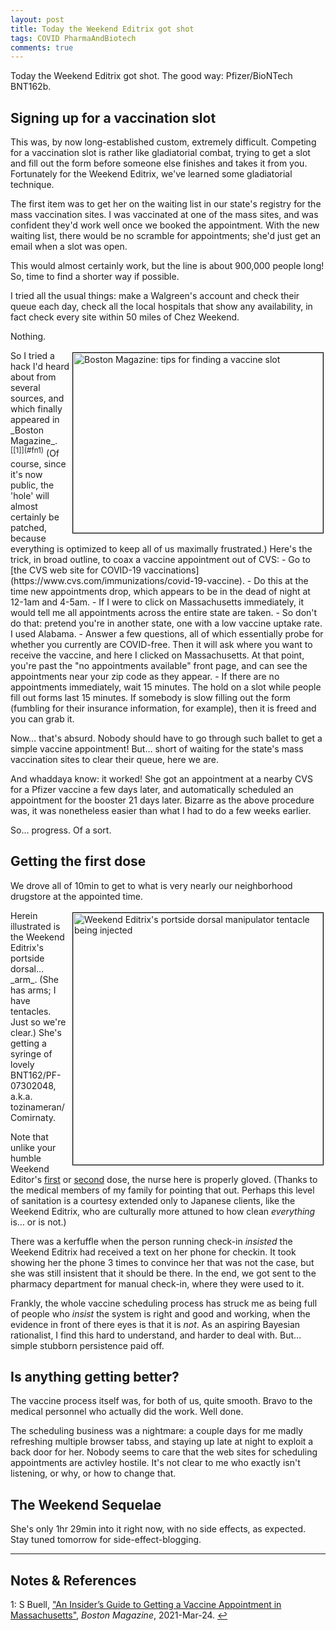 ```yaml
---
layout: post
title: Today the Weekend Editrix got shot
tags: COVID PharmaAndBiotech 
comments: true
---
```


Today the Weekend Editrix got shot.  The good way: Pfizer/BioNTech BNT162b.  

## Signing up for a vaccination slot  

This was, by now long-established custom, extremely difficult.  Competing for a
vaccination slot is rather like gladiatorial combat, trying to get a slot and fill out the
form before someone else finishes and takes it from you.  Fortunately for the Weekend
Editrix, we've learned some gladiatorial technique.  

The first item was to get her on the waiting list in our state's registry for the mass
vaccination sites.  I was vaccinated at one of the mass sites, and was confident they'd
work well once we booked the appointment.  With the new waiting list, there would be no
scramble for appointments; she'd just get an email when a slot was open.  

This would almost certainly work, but the line is about 900,000 people long!  So, time to
find a shorter way if possible.  

I tried all the usual things: make a Walgreen's account and check their queue each day,
check all the local hospitals that show any availability, in fact check every site within
50 miles of Chez Weekend.  

Nothing.  

<img src="{{ site.baseurl }}/images/2021-03-31-weekend-editrix-got-shot-boston-magazine.jpg" width="400" height="288" alt="Boston Magazine: tips for finding a vaccine slot" title="Boston Magazine: tips for finding a vaccine slot" style="float: right; margin: 3px 3px 3px 3px; border: 1px solid #000000;"/>
So I tried a hack I'd heard about from several sources, and which finally appeared in
_Boston Magazine_. <sup id="fn1a">[[1]](#fn1)</sup>  (Of course, since it's now public,
the 'hole' will almost certainly be patched, because everything is optimized to keep all
of us maximally frustrated.)  Here's the trick, in broad outline, to coax a vaccine 
appointment out of CVS:  
- Go to [the CVS web site for COVID-19 vaccinations](https://www.cvs.com/immunizations/covid-19-vaccine).  
- Do this at the time new appointments drop, which appears to be in the dead of night at 12-1am and 4-5am.  
- If I were to click on Massachusetts immediately, it would tell me all appointments across the entire state are taken.  
- So don't do that: pretend you're in another state, one with a low vaccine uptake rate.  I used Alabama.  
- Answer a few questions, all of which essentially probe for whether you currently are COVID-free.  Then it will ask where you want to receive the vaccine, and here I clicked on Massachusetts.  At that point, you're past the "no appointments available" front page, and can see the appointments near your zip code as they appear.  
- If there are no appointments immediately, wait 15 minutes.  The hold on a slot while people fill out forms last 15 minutes.  If somebody is slow filling out the form (fumbling for their insurance information, for example), then it is freed and you can grab it.  

Now&hellip; that's absurd.  Nobody should have to go through such ballet to get a simple
vaccine appointment!  But&hellip; short of waiting for the state's mass vaccination sites
to clear their queue, here we are.  

And whaddaya know: it worked!  She got an appointment at a nearby CVS for a Pfizer vaccine
a few days later, and automatically scheduled an appointment for the booster 21 days
later.  Bizarre as the above procedure was, it was nonetheless easier than what I had to
do a few weeks earlier.  

So&hellip; progress.  Of a sort.  


## Getting the first dose  

We drove all of 10min to get to what is very nearly our neighborhood drugstore at the
appointed time.  

<img src="{{ site.baseurl }}/images/2021-03-31-weekend-editrix-got-shot-hypo.jpg" width="400" height="403" alt="Weekend Editrix's portside dorsal manipulator tentacle being injected" title="Weekend Editrix's portside dorsal manipulator tentacle being injected" style="float: right; margin: 3px 3px 3px 3px; border: 1px solid #000000;"/>
Herein illustrated is the Weekend Editrix's portside dorsal&hellip; _arm_.  (She has arms;
I have tentacles.  Just so we're clear.)  She's getting a syringe of lovely
BNT162/PF-07302048, a.k.a. tozinameran/Comirnaty.  

Note that unlike your humble Weekend Editor's 
[first](https://www.someweekendreading.blog/today-i-got-shot/#the-vaccine-experience-itself) or 
[second](https://www.someweekendreading.blog/today-i-got-shot-again/#the-vaccine-experience) dose, 
the nurse here is properly gloved.  (Thanks to the medical members of my family for
pointing that out.  Perhaps this level of sanitation is a courtesy extended only to
Japanese clients, like the Weekend Editrix, who are culturally more attuned to how clean
_everything_ is&hellip; or is not.)

There was a kerfuffle when the person running check-in _insisted_ the Weekend Editrix had
received a text on her phone for checkin.  It took showing her the phone 3 times to
convince her that was not the case, but she was still insistent that it should be there.
In the end, we got sent to the pharmacy department for manual check-in, where they were
used to it.  

Frankly, the whole vaccine scheduling process has struck me as being full of people who
_insist_ the system is right and good and working, when the evidence in front of there
eyes is that it is _not_.  As an aspiring Bayesian rationalist, I find this hard to
understand, and harder to deal with.  But&hellip; simple stubborn persistence paid off.  


## Is anything getting better?  

The vaccine process itself was, for both of us, quite smooth.  Bravo to the medical
personnel who actually did the work.  Well done.  

The scheduling business was a nightmare: a couple days for me madly refreshing multiple
browser tabss, and staying up late at night to exploit a back door for her.  Nobody seems
to care that the web sites for scheduling appointments are activley hostile.  It's not
clear to me who exactly isn't listening, or why, or how to change that.  


## The Weekend Sequelae  

She's only 1hr 29min into it right now, with no side effects, as expected.  Stay tuned tomorrow
for side-effect-blogging.  

---

## Notes &amp; References  

<!--
<sup id="fn1a">[[1]](#fn1)</sup>
<a id="fn1">1</a>: [↩](#fn1a)  
-->

<a id="fn1">1</a>: S Buell, ["An Insider’s Guide to Getting a Vaccine Appointment in Massachusetts"](https://www.bostonmagazine.com/news/2021/03/24/massachusetts-vaccine-appointment-tips/), _Boston Magazine_, 2021-Mar-24. [↩](#fn1a)  
